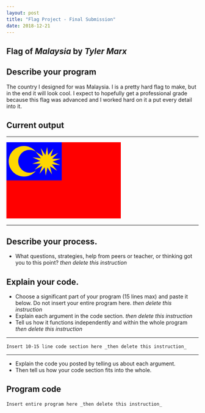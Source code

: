 ```yaml
---
layout: post
title: "Flag Project - Final Submission"
date: 2018-12-21
---
```


## Flag of _Malaysia_ by _Tyler Marx_

## Describe your program

The country I designed for was Malaysia. I is a pretty hard flag to make, but in the end it will look cool. I expect to hopefully get a professional grade because this flag was advanced and I worked hard on it a put every detail into it.

## Current output

* * *
![Flag](/images/FlagV2.0.png)
* * *

## Describe your process.

-   What questions, strategies, help from peers or teacher, or thinking got you to this point? _then delete this instruction_

<!--- Delete this comment and add your writing -->


## Explain your code.

-   Choose a significant part of your program (15 lines max) and paste it below. Do not insert your entire program here. _then delete this instruction_
-   Explain each argument in the code section. _then delete this instruction_
-   Tell us how it functions independently and within the whole program _then delete this instruction_

* * *

```
Insert 10-15 line code section here _then delete this instruction_
```

* * *

-   Explain the code you posted by telling us about each argument.
-   Then tell us how your code section fits into the whole.
 
<!--- Delete this comment and add your writing -->


## Program code

```
Insert entire program here _then delete this instruction_
```

